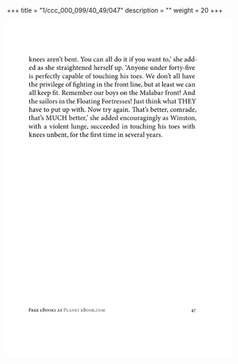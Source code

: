 +++
title = "1/ccc_000_099/40_49/047"
description = ""
weight = 20
+++

<img class="center-fit-jpg" src="/jpg_/out_jpg_1984__047.jpg" ></img>

